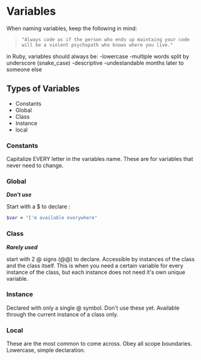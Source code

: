 # Variables

When naming variables, keep the following in mind:

> `"Always code as if the person who ends up maintaing your code will be a violent psychopath who knows where you live."`

in Ruby, variables should always be:
-lowercase
-multiple words split by underscore (snake_case)
-descriptive
-undestandable months later to someone else

## Types of Variables

- Constants
- Global
- Class
- Instance
- local

### Constants

Capitalize EVERY letter in the variables name. These are for variables that never need to change.

### Global

**_Don't use_**

Start with a $ to declare :

```ruby
$var = "I'm available everywhere"
```

### Class

**_Rarely used_**

start with 2 @ signs (@@) to declare. Accessible by instances of the class and the class itself. This is when you need a certain variable for every instance of the class, but each instance does not need it's own unique variable.

### Instance

Declared with only a single @ symbol. Don't use these yet. Available through the current instance of a class only.

### Local

These are the most common to come across. Obey all scope boundaries. Lowercase, simple declaration.
